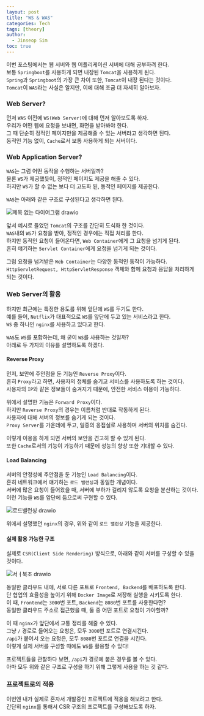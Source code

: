 ```yaml
---
layout: post
title: "WS & WAS"
categories: Tech
tags: [theory]
author:
  - Jinseop Sim
toc: true
---
```

이번 포스팅에서는 웹 서버와 웹 어플리케이션 서버에 대해 공부하려 한다.  
보통 ```Springboot```를 사용하게 되면 내장된 ```Tomcat```을 사용하게 된다.  
```Spring```과 ```Springboot```의 가장 큰 차이 또한, ```Tomcat```이 내장 된다는 것이다.  
```Tomcat```이 ```WAS```라는 사실은 알지만, 이에 대해 조금 더 자세히 알아보자.  

### Web Server?
먼저 ```WAS``` 이전에 ```WS(Web Server)```에 대해 먼저 알아보도록 하자.  
우리가 어떤 웹에 요청을 보내면, 화면을 받아봐야 한다.  
그 때 단순히 정적인 페이지만을 제공해줄 수 있는 서버라고 생각하면 된다.  
동적인 기능 없이, ```Cache```로서 보통 사용하게 되는 서버이다.  

### Web Application Server?
```WAS```는 그럼 어떤 동작을 수행하는 서버일까?  
물론 ```WS```가 제공했듯이, 정적인 페이지도 제공을 해줄 수 있다.  
하지만 ```WS```가 할 수 없는 보다 더 고도화 된, 동적인 페이지를 제공한다.  

```WAS```는 아래와 같은 구조로 구성된다고 생각하면 된다.  

![제목 없는 다이어그램 drawio](https://github.com/Jinseop-Sim/Jinseop-Sim.github.io/assets/71700079/6a236088-589e-4a0b-9e52-cb952e840652)  

앞서 예시로 들었던 ```Tomcat```의 구조를 간단히 도식화 한 것이다.  
```WAS```내의 ```WS```가 요청을 받아, 정적인 경우에는 직접 처리를 한다.  
하지만 동적인 요청이 들어온다면, ```Web Container```에게 그 요청을 넘기게 된다.  
흔히 얘기하는 ```Servlet Container```에게 요청을 넘기게 되는 것이다.  

그럼 요청을 넘겨받은 ```Web Container```는 다양한 동적인 동작이 가능하다.  
```HttpServletRequest, HttpServletResponse``` 객체와 함께 요청과 응답을 처리하게 되는 것이다.  

### Web Server의 활용
하지만 최근에는 특정한 용도를 위해 앞단에 ```WS```를 두기도 한다.  
예를 들어, ```Netflix```가 대표적으로 ```WS```를 앞단에 두고 있는 서비스라고 한다.  
```WS``` 중 하나인 ```nginx```를 사용하고 있다고 한다.  

```WAS```도 ```WS```를 포함하는데, 왜 굳이 ```WS```를 사용하는 것일까?  
아래로 두 가지의 이유를 설명하도록 하겠다.  

#### Reverse Proxy
먼저, 보안에 주안점을 둔 기능인 ```Reverse Proxy```이다.  
흔히 ```Proxy```라고 하면, 사용자의 정체를 숨기고 서비스를 사용하도록 하는 것이다.  
사용자의 ```IP```와 같은 정보들이 숨겨지기 때문에, 안전한 서비스 이용이 가능하다.  

위에서 설명한 기능은 ```Forward Proxy```이다.  
하지만 ```Reverse Proxy```의 경우는 이름처럼 반대로 작동하게 된다.  
사용자에 대해 서버의 정보를 숨기게 되는 것이다.  
```Proxy Server```를 가운데에 두고, 일종의 응접실로 사용하며 서버의 위치를 숨긴다.  

이렇게 이용을 하게 되면 서버의 보안을 견고히 할 수 있게 된다.  
또한 ```Cache```로서의 기능이 가능하기 때문에 성능의 향상 또한 기대할 수 있다.  

#### Load Balancing
서버의 안정성에 주안점을 둔 기능인 ```Load Balancing```이다.  
흔히 네트워크에서 얘기하는 ```로드 밸런싱```과 동일한 개념이다.  
서버에 많은 요청이 들어왔을 때, 서버에 부하가 걸리지 않도록 요청을 분산하는 것이다.  
이런 기능을 ```WS```를 앞단에 둠으로써 구현할 수 있다.  

![로드밸런싱 drawio](https://github.com/Jinseop-Sim/Jinseop-Sim.github.io/assets/71700079/20d4c540-a0c9-44a9-96c9-acbc4e675d08)  

위에서 설명했던 ```nginx```의 경우, 위와 같이 ```로드 밸런싱``` 기능을 제공한다.  

#### 실제 활용 가능한 구조
실제로 ```CSR(Client Side Rendering)``` 방식으로, 아래와 같이 서버를 구성할 수 있을 것이다.  

![서ㅓ북조 drawio](https://github.com/Jinseop-Sim/Jinseop-Sim.github.io/assets/71700079/0580d78f-a0d9-4f79-a493-8d9e02201668)  

동일한 클라우드 내에, 서로 다른 포트로 ```Frontend, Backend```를 배포하도록 한다.  
단 협업의 효율성을 높이기 위해 ```Docker Image```로 저장해 실행을 시키도록 한다.  
이 때, ```Frontend```는 ```3000```번 포트, ```Backend```는 ```8080```번 포트를 사용한다면?  
동일한 클라우드 주소로 접근했을 때, 둘 중 어떤 포트로 요청이 가야할까?  

이 때 ```nginx```가 앞단에서 교통 정리를 해줄 수 있다.  
그냥 ```/``` 경로로 들어오는 요청은, 모두 ```3000```번 포트로 연결시킨다.  
```/api```가 붙어서 오는 요청은, 모두 ```8080```번 포트로 연결을 시킨다.  
이렇게 실제 서버를 구성할 때에도 ```WS```를 활용할 수 있다!  

프로젝트들을 관찰하다 보면, ```/api```가 경로에 붙은 경우를 볼 수 있다.  
아마 모두 위와 같은 구조로 구성을 하기 위해 그렇게 사용을 하는 것 같다.  

### 프로젝트로의 적용
이번엔 내가 실제로 혼자서 개발중인 프로젝트에 적용을 해보려고 한다.  
간단히 ```nginx```를 통해서 CSR 구조의 프로젝트를 구성해보도록 하자.  

